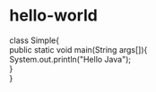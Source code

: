 # hello-world


class Simple{  
    public static void main(String args[]){  
     System.out.println("Hello Java");  
    }  
}  
